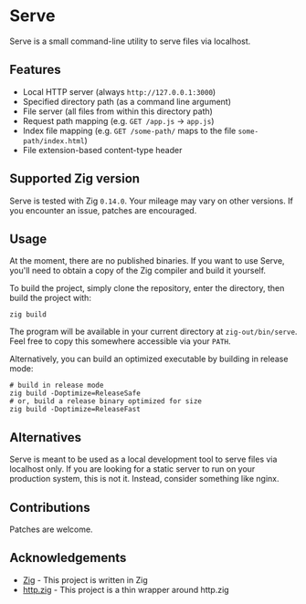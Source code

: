 # Serve

Serve is a small command-line utility to serve files via localhost.

## Features

- Local HTTP server (always `http://127.0.0.1:3000`)
- Specified directory path (as a command line argument)
- File server (all files from within this directory path)
- Request path mapping (e.g. `GET /app.js` -> `app.js`)
- Index file mapping (e.g. `GET /some-path/` maps to the file `some-path/index.html`)
- File extension-based content-type header

## Supported Zig version

Serve is tested with Zig `0.14.0`. Your mileage may vary on other versions. If you encounter an issue, patches are encouraged.

## Usage

At the moment, there are no published binaries. If you want to use Serve, you'll need to obtain a copy of the Zig compiler and build it yourself.

To build the project, simply clone the repository, enter the directory, then build the project with:

```
zig build
```

The program will be available in your current directory at `zig-out/bin/serve`. Feel free to copy this somewhere accessible via your `PATH`.

Alternatively, you can build an optimized executable by building in release mode:

```
# build in release mode
zig build -Doptimize=ReleaseSafe
# or, build a release binary optimized for size
zig build -Doptimize=ReleaseFast
```

## Alternatives

Serve is meant to be used as a local development tool to serve files via localhost only. If you are looking for a static server to run on your production system, this is not it. Instead, consider something like nginx.

## Contributions

Patches are welcome.

## Acknowledgements

- [Zig](https://ziglang.org/) - This project is written in Zig
- [http.zig](https://github.com/karlseguin/http.zig) - This project is a thin wrapper around http.zig
